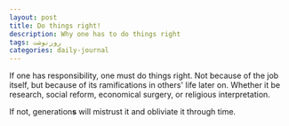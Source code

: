 ```yaml
---
layout: post
title: Do things right!
description: Why one has to do things right
tags: روزنوشت
categories: daily-journal
---
```

 

If one has responsibility, one must do things right. Not because of the job itself, but because of its ramifications in others' life later on. Whether it be research, social reform, economical surgery, or religious interpretation.

If not, generation**s** will mistrust it and obliviate it through time.

